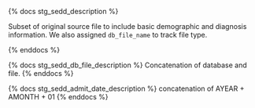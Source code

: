 {% docs stg_sedd_description %}

Subset of original source file to include basic demographic and diagnosis information. We also assigned `db_file_name` to track file type. 

{% enddocs %}


{% docs stg_sedd_db_file_description %}
Concatenation of database and file.
{% enddocs %}

{% docs stg_sedd_admit_date_description %}
concatenation of AYEAR + AMONTH + 01
{% enddocs %}
